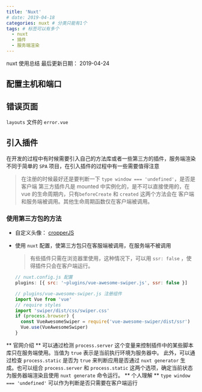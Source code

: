```yaml
---
title: 'Nuxt'
# date: 2019-04-18
categories: nuxt # 分类只能有1个
tags: # 标签可以有多个
  - nuxt
  - 插件
  - 服务端渲染
---
```


nuxt 使用总结
最后更新日期： 2019-04-24

<!-- more -->

## 配置主机和端口

## 错误页面

`layouts` 文件的 `error.vue`

## 引入插件

在开发的过程中有时候需要引入自己的方法库或者一些第三方的插件，服务端渲染不同于简单的 `SPA` 项目，在引入插件的过程中有一些需要值得注意

> 在注册的时候最好还是要判断一下 `type window === 'undefined'`，是否是客户端
> 第三方插件凡是 mounted 中实例化的，是不可以直接使用的，在 vue 的生命周期内，只有`beforeCreate` 和 `created` 这两个方法会在 客户端和服务端被调用。其他生命周期函数仅在客户端被调用。

### 使用第三方包的方法

- 自定义头像： [cropperJS](https://hewaller.github.io/blog/2018/11/02/cropperJs/)
- 使用 `nuxt` 配置，使第三方包只在客服端被调用，在服务端不被调用

  > 有些插件只需在浏览器里使用，这种情况下，可以用 `ssr: false` ，使得插件只会在客户端运行。

  ```js
  // nuxt.config.js 配置
  plugins: [{ src: '~plugins/vue-awesome-swiper.js', ssr: false }]

  // plugins/vue-awesome-swiper.js 注册组件
  import Vue from 'vue'
  // require styles
  import 'swiper/dist/css/swiper.css'
  if (process.browser) {
    const VueAwesomeSwiper = require('vue-awesome-swiper/dist/ssr')
    Vue.use(VueAwesomeSwiper)
  }
  ```

** 官网介绍 **
可以通过检测 `process.server` 这个变量来控制插件中的某些脚本库只在服务端使用。当值为 `true` 表示是当前执行环境为服务器中。 此外，可以通过检查 `process.static` 是否为 `true` 来判断应用是否通过 `nuxt generator` 生成。也可以组合 `process.server` 和 `process.static` 这两个选项，确定当前状态为服务器端渲染且使用 `nuxt generate` 命令运行。
** 个人理解 **
`type window === 'undefined'` 可以作为判断是否只需要在客户端运行
